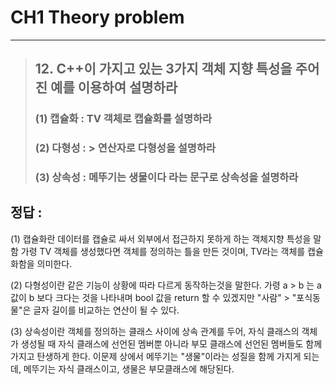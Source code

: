 # CH1 Theory problem
---
> ## 12. C++이 가지고 있는 3가지 객체 지향 특성을 주어진 예를 이용하여 설명하라 
> ### (1) 캡슐화 : TV 객체로 캡슐화를 설명하라
> ### (2) 다형성 : > 연산자로 다형성을 설명하라
> ### (3) 상속성 : 메뚜기는 생물이다 라는 문구로 상속성을 설명하라 


## __정답 :__
(1) 캡슐화란 데이터를 캡슐로 싸서 외부에서 접근하지 못하게 하는 객체지향 특성을 말함 가령 TV 객체를 생성했다면 객체를 정의하는 틀을 만든 것이며, TV라는 객체를 캡슐화함을 의미한다. 


(2) 다형성이란 같은 기능이 상황에 따라 다르게 동작하는것을 말한다. 가령 a > b 는 a 값이 b 보다 크다는 것을 나타내며 bool 값을 return 할 수 있겠지만 
"사람" > "포식동물"은 글자 길이를 비교하는 연산이 될 수 있다. 

(3) 상속성이란 객체를 정의하는 클래스 사이에 상속 관계를 두어, 자식 클래스의 객체가 생성될 때 자식 클래스에 선언된 멤버뿐 아니라 부모 클래스에 선언된 멤버들도 함께 가지고 탄생하게 한다. 이문제 상에서 메뚜기는 "생물"이라는 성질을 함께 가지게 되는데, 메뚜기는 자식 클래스이고, 생물은 부모클래스에 해당된다.